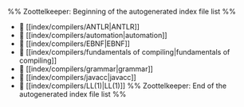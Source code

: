 %% Zoottelkeeper: Beginning of the autogenerated index file list  %%
- 📄 [[index/compilers/ANTLR|ANTLR]]
- 📄 [[index/compilers/automation|automation]]
- 📄 [[index/compilers/EBNF|EBNF]]
- 📄 [[index/compilers/fundamentals of compiling|fundamentals of compiling]]
- 📄 [[index/compilers/grammar|grammar]]
- 📄 [[index/compilers/javacc|javacc]]
- 📄 [[index/compilers/LL(1)|LL(1)]]
%% Zoottelkeeper: End of the autogenerated index file list  %%

